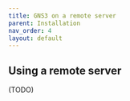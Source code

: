 ```yaml
---
title: GNS3 on a remote server
parent: Installation
nav_order: 4
layout: default
---
```


## Using a remote server

(TODO)
